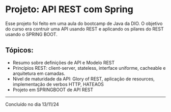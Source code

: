 # Projeto: API REST com Spring

Esse projeto foi feito em uma aula do bootcamp de Java da DIO. O objetivo do curso era contruir uma API usando REST e aplicando os pilares do REST usando o SPRING BOOT.

## Tópicos:

- Resumo sobre definições de API e Modelo REST
- Princípios REST: client-server, stateless, interface uniforme, cacheable e arquitetura em camadas.
- Nível de maturidade da API: Glory of REST, aplicação de resources, implementação de verbos HTTP, HATEAOS
- Projeto em SPRINGBOOT de API REST

---
Concluído no dia 13/11/24